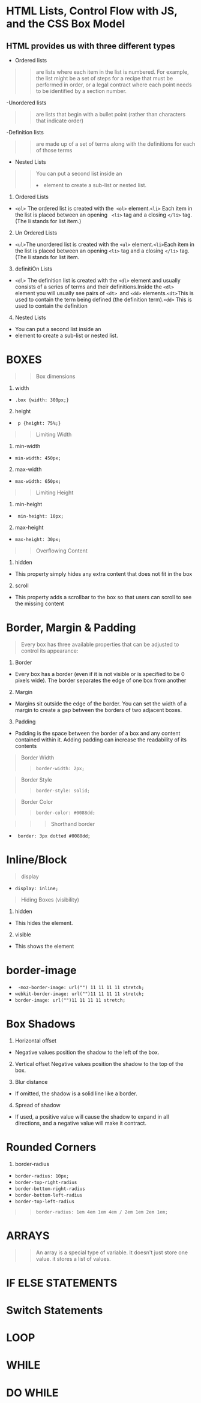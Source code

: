 # HTML Lists, Control Flow with JS, and the CSS Box Model

##  HTML provides us with three different types

- Ordered lists
>>are lists where each item in the list is numbered. For example, the list might be a set of steps for a recipe that must be performed in order, or a legal contract where each point needs to be identified by a section number.

-Unordered lists 
>> are lists that begin with a bullet point (rather than characters that indicate order)

-Definition lists
>> are made up of a set of terms along with the definitions for each of those terms

- Nested Lists
>> You can put a second list inside an <li> element to create a sub-list or nested list.


1. Ordered Lists

- ```<ol>``` The ordered list is created with the``` <ol>``` element.```<li>``` Each item in the list is placed between an opening ``` <li>``` tag and a closing ```</li>``` tag. (The li stands for list item.)


2. Un Ordered Lists

- ```<ul>```The unordered list is created with the ```<ul>``` element.```<li>```Each item in the list is placed between an opening ```<li>``` tag and a closing ```</li>``` tag. (The li stands for list item.


3. definitiOn Lists

- ```<dl>``` The definition list is created with the ```<dl>``` element and usually consists of a series of terms and their definitions.Inside the ```<dl>``` element you will usually see pairs of ```<dt> ```and ```<dd>``` elements.```<dt>```This is used to contain the term being defined (the definition term).```<dd>``` This is used to contain the definition

4. Nested Lists

- You can put a second list inside an <li> element to create a sub-list or nested list.

# BOXES 

>> Box dimensions 
1. width
-  ```.box {width: 300px;}```
2. height
- ``` p {height: 75%;}```

>> Limiting Width
1. min-width
- ```min-width: 450px;```

2. max-width 
- ```max-width: 650px;```

>> Limiting Height
 1. min-height 
 - ``` min-height: 10px;```

 2. max-height
 - ```max-height: 30px;```

 >> Overflowing Content

 1. hidden
- This property simply hides any extra content that does not fit in the box
2. scroll
- This property adds a scrollbar to the box so that users can scroll to see the missing content

# Border, Margin & Padding

> Every box has three available properties that can be adjusted to control its appearance:

1. Border 
- Every box has a border (even if it is not visible or is specified to
be 0 pixels wide). The border separates the edge of one box from another

2. Margin 
- Margins sit outside the edge of the border. You can set the width of a margin to create a gap between the borders of two adjacent boxes.


3. Padding
- Padding is the space between the border of a box and any content contained within it. Adding padding can increase the readability of its contents

> Border Width
 >> ```border-width: 2px;```

 > Border Style
>> ```border-style: solid;```

> Border Color
>> ```border-color: #0088dd;```

>>> Shorthand border
+ ``` border: 3px dotted #0088dd;```

#  Inline/Block
> display 
 - ```display: inline;```

 > Hiding Boxes (visibility)
 1. hidden
 - This hides the element.
2. visible
- This shows the element

# border-image
- ``` -moz-border-image: url("") 11 11 11 11 stretch;```
- ```webkit-border-image: url("")11 11 11 11 stretch;```
- ```border-image: url("")11 11 11 11 stretch;```

# Box Shadows

1. Horizontal offset
- Negative values position the shadow to the left of the box.

2. Vertical offset
Negative values position the shadow to the top of the box.

3. Blur distance
- If omitted, the shadow is a solid line like a border.

4. Spread of shadow
- If used, a positive value will cause the shadow to expand in all directions, and a negative value will make it contract.

# Rounded Corners

1. border-radius
- ```border-radius: 10px;```
- ```border-top-right-radius```
- ```border-bottom-right-radius```
- ```border-bottom-left-radius```
- ```border-top-left-radius```
>> ```border-radius: 1em 4em 1em 4em / 2em 1em 2em 1em;```


# ARRAYS 
>> An array is a special type of variable. It doesn't just store one value. it stores a list of values.

# IF ELSE STATEMENTS 

# Switch Statements 

# LOOP 
# WHILE 
# DO WHILE
